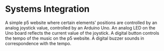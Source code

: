 # Systems Integration

A simple p5 website where certain elements' positions are controlled by an analog joystick value, controlled by an Arduino Uno. An analog LED on the Uno board reflects the current value of the joystick. A digital button controls the tempo of the music on the p5 website. A digital buzzer sounds in correspondence with the tempo. 
